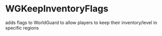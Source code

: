 WGKeepInventoryFlags
====================

adds flags to WorldGuard to allow players to keep their inventory/level in specific regions